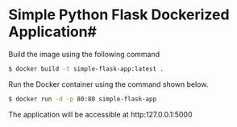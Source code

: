 # Simple Python Flask Dockerized Application#

Build the image using the following command

```bash
$ docker build -t simple-flask-app:latest .
```

Run the Docker container using the command shown below.

```bash
$ docker run -d -p 80:80 simple-flask-app
```

The application will be accessible at http:127.0.0.1:5000 
